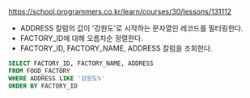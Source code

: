 https://school.programmers.co.kr/learn/courses/30/lessons/131112

- ADDRESS 칼럼의 값이 '강원도'로 시작하는 문자열인 레코드를 필터링한다.
- FACTORY_ID에 대해 오름차순 정렬한다.
- FACTORY_ID, FACTORY_NAME, ADDRESS 칼럼을 조회한다.

```sql
SELECT FACTORY_ID, FACTORY_NAME, ADDRESS
FROM FOOD_FACTORY
WHERE ADDRESS LIKE '강원도%'
ORDER BY FACTORY_ID
```